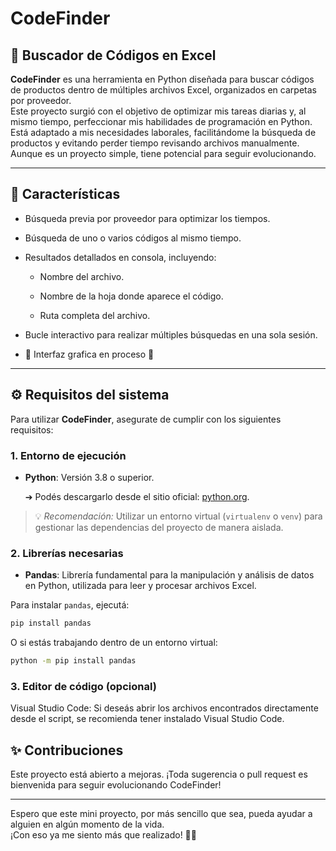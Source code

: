 # CodeFinder

## 🔎 Buscador de Códigos en Excel

**CodeFinder** es una herramienta en Python diseñada para buscar códigos de productos dentro de múltiples archivos Excel, organizados en carpetas por proveedor.  
Este proyecto surgió con el objetivo de optimizar mis tareas diarias y, al mismo tiempo, perfeccionar mis habilidades de programación en Python.  
Está adaptado a mis necesidades laborales, facilitándome la búsqueda de productos y evitando perder tiempo revisando archivos manualmente.  
Aunque es un proyecto simple, tiene potencial para seguir evolucionando.

---

## 🚀 Características

- Búsqueda previa por proveedor para optimizar los tiempos.
- Búsqueda de uno o varios códigos al mismo tiempo.
- Resultados detallados en consola, incluyendo:
  - Nombre del archivo.
  
  - Nombre de la hoja donde aparece el código.
  
  - Ruta completa del archivo.
    
- Bucle interactivo para realizar múltiples búsquedas en una sola sesión.
-  🚧 Interfaz grafica en proceso 🚧

---


## ⚙️ Requisitos del sistema

Para utilizar **CodeFinder**, asegurate de cumplir con los siguientes requisitos:

### 1. Entorno de ejecución

- **Python**: Versión 3.8 o superior.
  
  ➔ Podés descargarlo desde el sitio oficial: [python.org](https://www.python.org/).

> 💡 *Recomendación:* Utilizar un entorno virtual (`virtualenv` o `venv`) para gestionar las dependencias del proyecto de manera aislada.

### 2. Librerías necesarias

- **Pandas**: Librería fundamental para la manipulación y análisis de datos en Python, utilizada para leer y procesar archivos Excel.

Para instalar `pandas`, ejecutá:

```bash
pip install pandas
```
O si estás trabajando dentro de un entorno virtual:
```bash
python -m pip install pandas
```

### 3. Editor de código (opcional)
Visual Studio Code:
Si deseás abrir los archivos encontrados directamente desde el script, se recomienda tener instalado Visual Studio Code.


## ✨ Contribuciones
Este proyecto está abierto a mejoras. ¡Toda sugerencia o pull request es bienvenida para seguir evolucionando CodeFinder!

---

Espero que este mini proyecto, por más sencillo que sea, pueda ayudar a alguien en algún momento de la vida.  
¡Con eso ya me siento más que realizado! 🤘🖤
